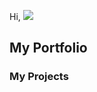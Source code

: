 Hi, <img src="https://user-images.githubusercontent.com/18350557/176309783-0785949b-9127-417c-8b55-ab5a4333674e.gif"> <br>
<h2>My Portfolio</h2>
<h3>My Projects</h3>
